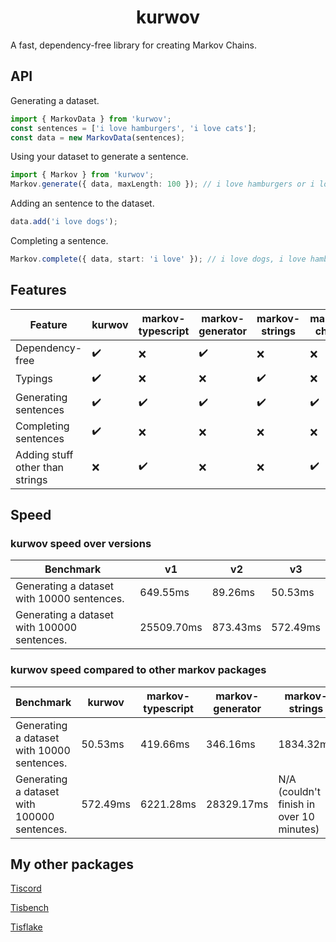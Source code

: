 <h1 align=center> kurwov </h1>
A fast, dependency-free library for creating Markov Chains.

## API
Generating a dataset.
```ts
import { MarkovData } from 'kurwov';
const sentences = ['i love hamburgers', 'i love cats'];
const data = new MarkovData(sentences);
```

Using your dataset to generate a sentence.
```ts
import { Markov } from 'kurwov';
Markov.generate({ data, maxLength: 100 }); // i love hamburgers or i love cats
```

Adding an sentence to the dataset.
```ts
data.add('i love dogs');
```

Completing a sentence.
```ts
Markov.complete({ data, start: 'i love' }); // i love dogs, i love hamburgers, or i love cats
```
## Features
Feature | kurwov | markov-typescript | markov-generator | markov-strings | markov-chains
--- | --- | --- | --- | --- | ---
Dependency-free | ✔️ | ❌ | ✔️ | ❌ | ❌
Typings | ✔️ | ❌ | ❌ | ✔️ | ❌
Generating sentences | ✔️ | ✔️ | ✔️ | ✔️ | ✔️
Completing sentences | ✔️ | ❌ | ❌ | ❌ | ❌
Adding stuff other than strings | ❌ | ✔️ | ❌ | ❌ | ✔️

## Speed
### kurwov speed over versions
Benchmark | v1 | v2 | v3
--- | --- | --- | ---
Generating a dataset with 10000 sentences. | 649.55ms | 89.26ms | 50.53ms
Generating a dataset with 100000 sentences. | 25509.70ms | 873.43ms | 572.49ms

### kurwov speed compared to other markov packages
Benchmark | kurwov | markov-typescript | markov-generator | markov-strings | markov-chains  
--- | --- | --- | --- | --- | ---
Generating a dataset with 10000 sentences. | 50.53ms | 419.66ms | 346.16ms | 1834.32ms | N/A (errored)
Generating a dataset with 100000 sentences. | 572.49ms | 6221.28ms | 28329.17ms | N/A (couldn't finish in over 10 minutes) | N/A (errored)

## My other packages
[Tiscord](https://npmjs.com/package/tiscord)

[Tisbench](https://npmjs.com/package/tisbench)

[Tisflake](https://npmjs.com/package/tisflake)
